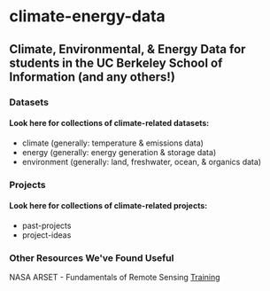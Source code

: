 # **climate-energy-data**

## Climate, Environmental, &amp; Energy Data for students in the UC Berkeley School of Information (and any others!)

### Datasets
#### Look here for collections of climate-related datasets:
 - climate (generally: temperature & emissions data)
 - energy (generally: energy generation & storage data)
 - environment (generally: land, freshwater, ocean, & organics data)
 
### Projects
#### Look here for collections of climate-related projects:
 - past-projects
 - project-ideas

### Other Resources We've Found Useful

NASA ARSET - Fundamentals of Remote Sensing [Training](https://appliedsciences.nasa.gov/join-mission/training/english/arset-fundamentals-remote-sensing)


